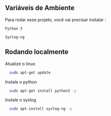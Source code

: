 
## Variáveis de Ambiente

Para rodar esse projeto, você vai precisar instalar :

`Python 3 `

`Syslog-ng`


## Rodando localmente

Atualize o linux

```bash
  sudo apt-get update
```

Instale o python

```bash
  sudo apt-get install python3 -y
```

Instale o syslog

```bash
  sudo apt-install syslog-ng -y
```


